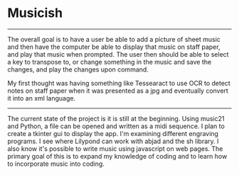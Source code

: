 # Musicish
___


The overall goal is to have a user be able to add a picture of sheet music and then have the computer be able to display that music on staff paper, and play that music when prompted. The user then should be able to select a key to transpose to, or change something in the music and save the changes, and play the changes upon command.

My first thought was having something like Tessearact to use OCR to detect notes on staff paper when it was presented as a jpg and eventually convert it into an xml language.

---

The current state of the project is it is still at the beginning. Using music21 and Python, a file can be opened and written as a midi sequence. I plan to create a tkinter gui to display the app. I'm examining different engraving programs. I see where Lilypond can work with abjad and the sh library. I also know it's possible to write music using javascript on web pages. The primary goal of this is to expand my knowledge of coding and to learn how to incorporate music into coding. 